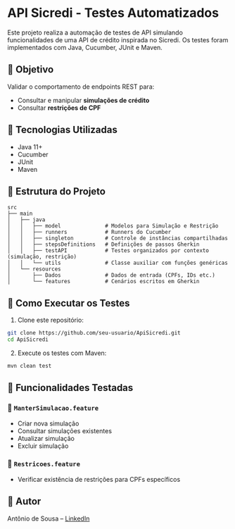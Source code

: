 
# API Sicredi - Testes Automatizados

Este projeto realiza a automação de testes de API simulando funcionalidades de uma API de crédito inspirada no Sicredi. Os testes foram implementados com Java, Cucumber, JUnit e Maven.

## 📌 Objetivo

Validar o comportamento de endpoints REST para:

- Consultar e manipular **simulações de crédito**
- Consultar **restrições de CPF**

## 🔧 Tecnologias Utilizadas

- Java 11+
- Cucumber
- JUnit
- Maven

## 📁 Estrutura do Projeto

```
src
├── main
│   ├── java
│   │   ├── model              # Modelos para Simulação e Restrição
│   │   ├── runners            # Runners do Cucumber
│   │   ├── singleton          # Controle de instâncias compartilhadas
│   │   ├── stepsDefinitions   # Definições de passos Gherkin
│   │   ├── testAPI            # Testes organizados por contexto (simulação, restrição)
│   │   └── utils              # Classe auxiliar com funções genéricas
│   └── resources
│       ├── Dados              # Dados de entrada (CPFs, IDs etc.)
│       └── features           # Cenários escritos em Gherkin
```

## 🚀 Como Executar os Testes

1. Clone este repositório:

```bash
git clone https://github.com/seu-usuario/ApiSicredi.git
cd ApiSicredi
```

2. Execute os testes com Maven:

```bash
mvn clean test
```

## 🧪 Funcionalidades Testadas

### 📄 `ManterSimulacao.feature`
- Criar nova simulação
- Consultar simulações existentes
- Atualizar simulação
- Excluir simulação

### 📄 `Restricoes.feature`
- Verificar existência de restrições para CPFs específicos

## 👤 Autor

Antônio de Sousa – [LinkedIn](https://www.linkedin.com/in/seu-perfil)
